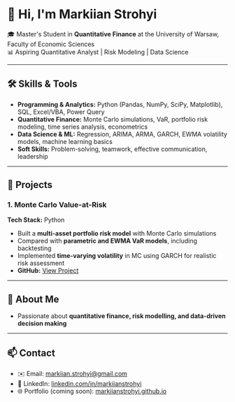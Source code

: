 # 👋 Hi, I'm Markiian Strohyi

🎓 Master's Student in **Quantitative Finance** at the University of Warsaw, Faculty of Economic Sciences  
📊 Aspiring Quantitative Analyst | Risk Modeling | Data Science

---

## 🛠 Skills & Tools

- **Programming & Analytics:** Python (Pandas, NumPy, SciPy, Matplotlib), SQL, Excel/VBA, Power Query  
- **Quantitative Finance:** Monte Carlo simulations, VaR, portfolio risk modeling, time series analysis, econometrics  
- **Data Science & ML:** Regression, ARIMA, ARMA, GARCH, EWMA volatility models, machine learning basics  
- **Soft Skills:** Problem-solving, teamwork, effective communication, leadership

---

## 🚀 Projects

### 1. Monte Carlo Value-at-Risk
**Tech Stack:** Python
- Built a **multi-asset portfolio risk model** with Monte Carlo simulations 
- Compared with **parametric and EWMA VaR models**, including backtesting  
- Implemented **time-varying volatility** in MC using GARCH for realistic risk assessment  
- **GitHub:** [View Project](https://github.com/markiianstrohyi/markiianstrohyi.github.io/blob/main/MC-GARCH.ipynb)

---

## 📌 About Me
- Passionate about **quantitative finance, risk modelling, and data-driven decision making**  

---

## 📫 Contact
- ✉️ Email: [markiian.strohyi@gmail.com](mailto:markiian.strohyi@gmail.com)  
- 💼 LinkedIn: [linkedin.com/in/markiianstrohyi](https://www.linkedin.com/in/markiianstrohyi)  
- 🌐 Portfolio (coming soon): [markiianstrohyi.github.io](https://markiianstrohyi.github.io)
